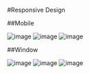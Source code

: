 #Responsive Design

##Mobile

![image](https://github.com/user-attachments/assets/77fd09fd-82fe-46e5-a8d5-53efe773fbc2)
![image](https://github.com/user-attachments/assets/ec9087d8-255c-4e66-903d-2994cda7f2dd)
![image](https://github.com/user-attachments/assets/89924c10-76b1-4a30-9a77-9133849cdd65)

##Window

![image](https://github.com/user-attachments/assets/739b1ca8-da58-4f49-9658-b06f9e328a6e)
![image](https://github.com/user-attachments/assets/3e0ee319-5a26-466b-b55d-34f6a3022e5d)
![image](https://github.com/user-attachments/assets/f7ebc682-5e3b-4dcd-898d-b6ebbb2c6eca)
